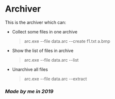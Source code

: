 # Archiver
This is the archiver which can:  
* Collect some files in one archive  
  > arc.exe --file data.arc --create f1.txt a.bmp
* Show the list of files in archive  
  > arc.exe --file data.arc --list
* Unarchive all files  
  > arc.exe --file data.arc --extract
### *Made by me in 2019*
